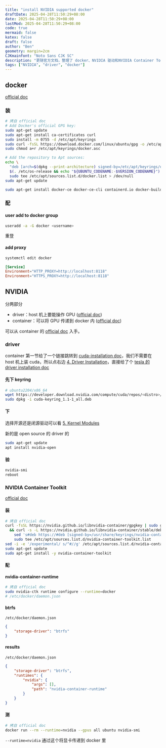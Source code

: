 ```yaml
---
title: "install NVIDIA supported docker"
draftDate: 2025-04-28T11:50:29+08:00
date: 2025-04-28T11:50:29+08:00
lastMod: 2025-04-28T11:50:29+08:00
code: true
mermaid: false
katex: false
draft: false
author: "Ben"
geometry: margin=2cm
CJKmainfont: "Noto Sans CJK SC"
description: "更随官方文档，整理了 docker、NVIDIA 驱动和NVIDIA Container Toolkit 的安装配置"
tags: ["NVIDIA", "driver", "docker"]
---
```


## docker
[official doc](https://docs.docker.com/engine/install/ubuntu/)

### 装
```sh
# 拷自 official doc
# Add Docker's official GPG key:
sudo apt-get update
sudo apt-get install ca-certificates curl
sudo install -m 0755 -d /etc/apt/keyrings
sudo curl -fsSL https://download.docker.com/linux/ubuntu/gpg -o /etc/apt/keyrings/docker.asc
sudo chmod a+r /etc/apt/keyrings/docker.asc

# Add the repository to Apt sources:
echo \
  "deb [arch=$(dpkg --print-architecture) signed-by=/etc/apt/keyrings/docker.asc] https://download.docker.com/linux/ubuntu \
  $(. /etc/os-release && echo "${UBUNTU_CODENAME:-$VERSION_CODENAME}") stable" | \
  sudo tee /etc/apt/sources.list.d/docker.list > /dev/null
sudo apt-get update

sudo apt-get install docker-ce docker-ce-cli containerd.io docker-buildx-plugin docker-compose-plugin
```

### 配
#### user add to docker group
```sh
useradd -a -G docker <username>
```

重登

#### add proxy

```sh
systemctl edit docker
```

```conf
[Service]
Environment="HTTP_PROXY=http://localhost:8118"
Environment="HTTPS_PROXY=http://localhost:8118"
```


## NVIDIA
分两部分

* driver：host 机上要能操作 GPU ([official doc](https://docs.nvidia.com/datacenter/tesla/driver-installation-guide/index.html))
* container：可以将 GPU 传递到 docker 内 ([official doc](https://docs.nvidia.com/datacenter/cloud-native/container-toolkit/latest/install-guide.html))


可以从 container 的 [official doc](https://docs.nvidia.com/datacenter/cloud-native/container-toolkit/latest/install-guide.html) 入手。

### driver
container 第一节给了一个链接跳转到 [cuda-installation doc](https://docs.nvidia.com/cuda/cuda-installation-guide-linux/)，我们不需要在 host 机上装 cuda，所以点右边 [4. Driver Installation](https://docs.nvidia.com/cuda/cuda-installation-guide-linux/#driver-installation)，直接给了个 [tesla 的 driver installation doc](https://docs.nvidia.com/datacenter/tesla/driver-installation-guide/index.html)


#### 先下 keyring
```sh
# ubuntu2204/x86_64
wget https://developer.download.nvidia.com/compute/cuda/repos/<distro>/<arch>/cuda-keyring_1.1-1_all.deb
sudo dpkg -i cuda-keyring_1.1-1_all.deb
```

#### 下
选择开源还是闭源驱动可以看 [5. Kernel Modules](https://docs.nvidia.com/datacenter/tesla/driver-installation-guide/index.html#kernel-modules)

新的是 open source 的 driver 的

```sh
sudo apt-get update
apt install nvidia-open
```

#### 验
```sh
nvidia-smi
reboot
```

### NVIDIA Container Toolkit
[official doc](https://docs.nvidia.com/datacenter/cloud-native/container-toolkit/latest/install-guide.html)

#### 装

```sh
# 拷自 official doc
curl -fsSL https://nvidia.github.io/libnvidia-container/gpgkey | sudo gpg --dearmor -o /usr/share/keyrings/nvidia-container-toolkit-keyring.gpg \
  && curl -s -L https://nvidia.github.io/libnvidia-container/stable/deb/nvidia-container-toolkit.list | \
    sed 's#deb https://#deb [signed-by=/usr/share/keyrings/nvidia-container-toolkit-keyring.gpg] https://#g' | \
    sudo tee /etc/apt/sources.list.d/nvidia-container-toolkit.list
sed -i -e '/experimental/ s/^#//g' /etc/apt/sources.list.d/nvidia-container-toolkit.list
sudo apt-get update
sudo apt-get install -y nvidia-container-toolkit
```


#### 配
#### nvidia-container-runtime
```sh
# 拷自 official doc
sudo nvidia-ctk runtime configure --runtime=docker
# /etc/docker/daemon.json
```

#### btrfs
`/etc/docker/daemon.json`

```json
{
    "storage-driver": "btrfs"
}
```

#### results
`/etc/docker/daemon.json`

```json
{
    "storage-driver": "btrfs",
    "runtimes": {
        "nvidia": {
            "args": [],
            "path": "nvidia-container-runtime"
        }
    }
}
```

#### 测
```sh
# 拷自 official doc
docker run --rm --runtime=nvidia --gpus all ubuntu nvidia-smi
```

`--runtime=nvidia` 通过这个将显卡传递到 docker 里
